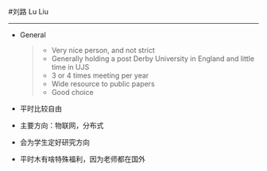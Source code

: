 #刘路 Lu Liu

------

- General 

  > - Very nice person, and not strict 
  > - Generally holding a post Derby University in England and little time in UJS
  > - 3 or 4 times meeting per year
  > - Wide resource to public papers 
  > - Good choice
  
- 平时比较自由
- 主要方向：物联网，分布式
- 会为学生定好研究方向
- 平时木有啥特殊福利，因为老师都在国外
